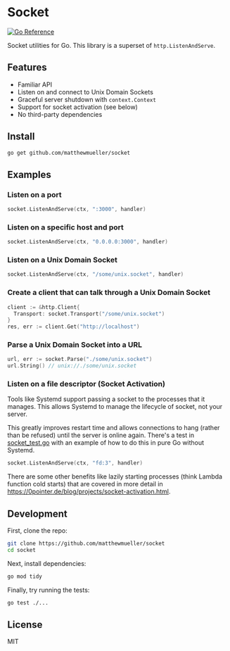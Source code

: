 # Socket

[![Go Reference](https://pkg.go.dev/badge/github.com/matthewmueller/socket.svg)](https://pkg.go.dev/github.com/matthewmueller/socket)

Socket utilities for Go. This library is a superset of `http.ListenAndServe`.

## Features

- Familiar API
- Listen on and connect to Unix Domain Sockets
- Graceful server shutdown with `context.Context`
- Support for socket activation (see below)
- No third-party dependencies

## Install

```sh
go get github.com/matthewmueller/socket
```

## Examples

### Listen on a port

```go
socket.ListenAndServe(ctx, ":3000", handler)
```

### Listen on a specific host and port

```go
socket.ListenAndServe(ctx, "0.0.0.0:3000", handler)
```

### Listen on a Unix Domain Socket

```go
socket.ListenAndServe(ctx, "/some/unix.socket", handler)
```

### Create a client that can talk through a Unix Domain Socket

```go
client := &http.Client{
  Transport: socket.Transport("/some/unix.socket")
}
res, err := client.Get("http://localhost")
```

### Parse a Unix Domain Socket into a URL

```go
url, err := socket.Parse("./some/unix.socket")
url.String() // unix://./some/unix.socket
```

### Listen on a file descriptor (Socket Activation)

Tools like Systemd support passing a socket to the processes that it manages. This allows Systemd to manage the lifecycle of socket, not your server.

This greatly improves restart time and allows connections to hang (rather than be refused) until the server is online again. There's a test in [socket_test.go](./socket_test.go) with an example of how to do this in pure Go without Systemd.

```go
socket.ListenAndServe(ctx, "fd:3", handler)
```

There are some other benefits like lazily starting processes (think Lambda function cold starts) that are covered in more detail in https://0pointer.de/blog/projects/socket-activation.html.

## Development

First, clone the repo:

```sh
git clone https://github.com/matthewmueller/socket
cd socket
```

Next, install dependencies:

```sh
go mod tidy
```

Finally, try running the tests:

```sh
go test ./...
```

## License

MIT
